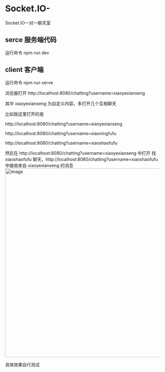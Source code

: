 # Socket.IO-
Socket.IO一对一聊天室

## serce 服务端代码
运行命令  npm run dev

## client 客户端
运行命令  npm run serve


浏览器打开 http://localhost:8080/chatting?username=xiaoyexianseng


其中 xiaoyexianseng 为自定义内容，多打开几个互相聊天


比如我这里打开的是


http://localhost:8080/chatting?username=xiaoyexianseng


http://localhost:8080/chatting?username=xiaoningfufu


http://localhost:8080/chatting?username=xiaoshaofufu



然后在 http://localhost:8080/chatting?username=xiaoyexianseng 中打开 找 xiaoshaofufu 聊天，http://localhost:8080/chatting?username=xiaoshaofufu 中接收来自  xiaoyexianseng 的消息
<img width="613" alt="image" src="https://github.com/user-attachments/assets/d315f631-e434-4e50-9eca-05e335988b36" />


具体效果自行测试


